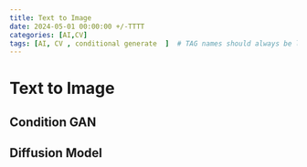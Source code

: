 ```yaml
---
title: Text to Image
date: 2024-05-01 00:00:00 +/-TTTT
categories: [AI,CV]
tags: [AI, CV , conditional generate  ]  # TAG names should always be lowercase
---
```

# Text to Image
## Condition GAN

## Diffusion Model